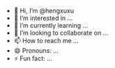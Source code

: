 - 👋 Hi, I’m @hengxuxu
- 👀 I’m interested in ...
- 🌱 I’m currently learning ...
- 💞️ I’m looking to collaborate on ...
- 📫 How to reach me ...
- 😄 Pronouns: ...
- ⚡ Fun fact: ...

<!---
hengxuxu/hengxuxu is a ✨ special ✨ repository because its `README.md` (this file) appears on your GitHub profile.
You can click the Preview link to take a look at your changes.
--->
